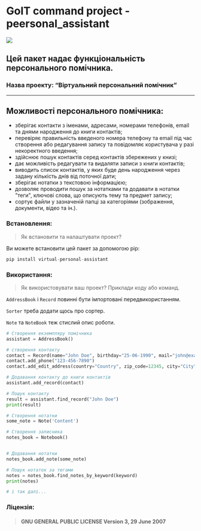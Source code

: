 # GoIT command project - peersonal_assistant
![](https://st3.depositphotos.com/3591429/18346/i/450/depositphotos_183464086-stock-illustration-illustration-of-office-worker-avatar.jpg)
## Цей пакет надає функціональність персонального помічника.
### Назва проекту: “Віртуальний персональний  помічник”
___
## Можливості персонального помічника:
* зберігає контакти з іменами, адресами, номерами телефонів, email та днями народження до книги контактів;
* перевіряє правильність введеного номера телефону та email під час створення або редагування запису та повідомляє користувача у разі некоректного введення;
* здійснює пошук контактів серед контактів збережених у книзі;
* дає можливість редагувати та видаляти записи з книги контактів;
* виводить список контактів, у яких буде день народження через задану кількість днів від поточної дати;
* зберігає нотатки з текстовою інформацією;
* дозволяє проводити пошук за нотатками та додавати в нотатки "теги", ключові слова, що описують тему та предмет запису;
* сортує файли у зазначеній папці за категоріями (зображення, документи, відео та ін.).
  


### Встановлення: 
> Як встановити та налаштувати проект?

Ви можете встановити цей пакет за допомогою pip:

```Python
pip install virtual-personal-assistant
```




### Використання: 

> Як використовувати ваш проект? Приклади коду або команд.

`AddressBook` і `Record`  повинні бути імпортовані передвикористанням.

`Sorter` треба додати щось про сортер.

`Note` та `NoteBook` теж стислий опис роботи.

```Python
# Створення екземпляру помічника
assistant = AddressBook()

# створення контакту
contact = Record(name="John Doe", birthday="25-06-1990", mail="john@example.com")
contact.add_phone("123-456-7890")
contact.add_edit_address(country="Country", zip_code=12345, city="City",street="Street", house="200", apartment="100")

# Додавання контакту до книги контактів
assistant.add_record(contact)

# Пошук контакту
result = assistant.find_record("John Doe")
print(result)

# Створення нотатки
some_note = Note('Content')

# Створення записника
notes_book = Notebook()


# Додавання нотатки
notes_book.add_note(some_note)

# Пошук нотаток за тегами
notes = notes_book.find_notes_by_keyword(keyword)
print(notes)

# і так далі...
```


### Ліцензія: 
> #### GNU GENERAL PUBLIC LICENSE Version 3, 29 June 2007
